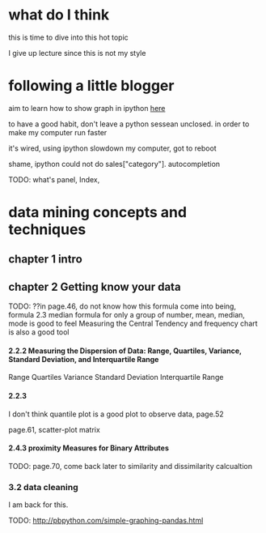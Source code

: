 what do I think
================================================================================
this is time to dive into this hot topic

I give up lecture since this is not my style

following a little blogger
================================================================================
aim to learn how to show graph in ipython
[here](http://pbpython.com/simple-graphing-pandas.html)

to have a good habit, don't leave a python sessean unclosed. in order to make my computer run faster

it's wired, using ipython slowdown my computer, got to reboot

shame, ipython could not do sales["category"].<tab> autocompletion

TODO: what's panel, Index,


data mining concepts and techniques
================================================================================
chapter 1 intro
--------------------------------------------------------------------------------

chapter 2 Getting know your data
--------------------------------------------------------------------------------
TODO: ??in page.46, do not know how this formula come into being, formula 2.3
median formula
for only a group of number, mean, median, mode is good to feel Measuring the Central Tendency
and frequency chart is also a good tool

#### 2.2.2 Measuring the Dispersion of Data: Range, Quartiles, Variance, Standard Deviation, and Interquartile Range
Range
Quartiles
Variance
Standard Deviation
Interquartile Range

#### 2.2.3
I don't think quantile plot is a good plot to observe data, page.52

page.61, scatter-plot matrix

#### 2.4.3 proximity Measures for Binary Attributes
TODO: page.70, come back later to similarity and dissimilarity calcualtion

### 3.2 data cleaning
I am back for this.

TODO: http://pbpython.com/simple-graphing-pandas.html
